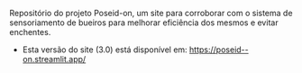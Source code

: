 Repositório do projeto Poseid-on, um site para corroborar com o sistema de sensoriamento de bueiros para melhorar eficiência dos mesmos e evitar enchentes.
- Esta versão do site (3.0) está disponível em: https://poseid--on.streamlit.app/
